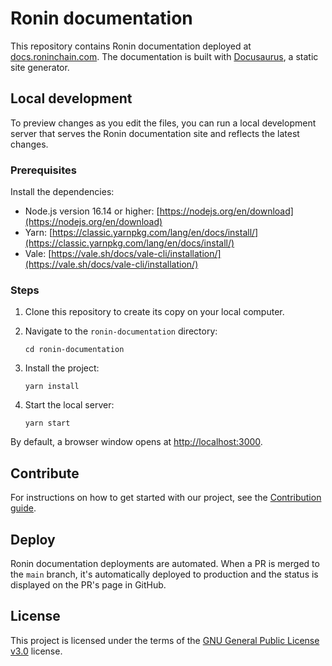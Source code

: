 # Ronin documentation

This repository contains Ronin documentation deployed at
[docs.roninchain.com](https://docs.roninchain.com). The documentation is built
with [Docusaurus](https://docusaurus.io/), a static site generator.

## Local development

To preview changes as you edit the files, you can run a local
development server that serves the Ronin documentation site and reflects the
latest changes.

### Prerequisites

Install the dependencies:

* Node.js version 16.14 or higher:
  [https://nodejs.org/en/download](https://nodejs.org/en/download)
* Yarn:
  [https://classic.yarnpkg.com/lang/en/docs/install/](https://classic.yarnpkg.com/lang/en/docs/install/)
* Vale:
  [https://vale.sh/docs/vale-cli/installation/](https://vale.sh/docs/vale-cli/installation/)

### Steps

1. Clone this repository to create its copy on your local computer.
2. Navigate to the `ronin-documentation` directory:

   ```
   cd ronin-documentation
   ```

3. Install the project:

   ```
   yarn install
   ```

4. Start the local server:

   ```
   yarn start
   ```

By default, a browser window opens at [http://localhost:3000](http://localhost:3000).

## Contribute

For instructions on how to get started with our project, see the
[Contribution guide](https://github.com/axieinfinity/ronin-documentation/blob/main/docs/CONTRIBUTING.md).

## Deploy

Ronin documentation deployments are automated. When a PR is merged to the `main` branch, it's
automatically deployed to production and the status is displayed on the PR's
page in GitHub.

## License

This project is licensed under the terms of the [GNU General Public License v3.0](LICENSE.md) license.
